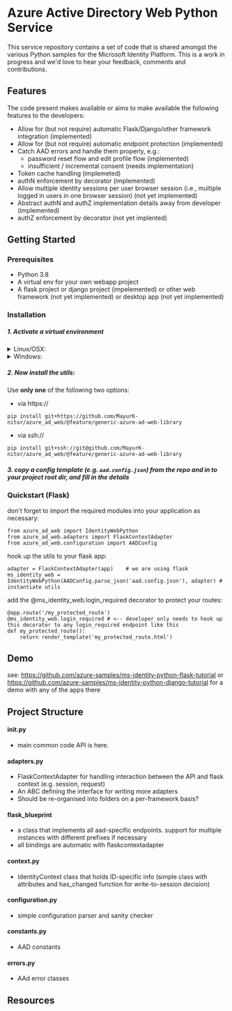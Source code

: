 # Azure Active Directory Web Python Service

This service repository contains a set of code that is shared amongst the various Python samples for the Microsoft Identity Platform. This is a work in progress and we'd love to hear your feedback, comments and contributions.

## Features

The code present makes available or aims to make available the following features to the developers: 
- Allow for (but not require) automatic Flask/Django/other framework integration (implemented)
- Allow for (but not require) automatic endpoint protection (implemented)
- Catch AAD errors and handle them properly, e.g.:
    - password reset flow and edit profile flow (implemented)
    - insufficient / incremental consent (needs implementation)
- Token cache handling (implemeted)
- authN enforcement by decorator (implemented)
- Allow multiple identity sessions per user browser session (i.e., multiple logged in users in one browser session) (not yet implemented)
- Abstract authN and authZ implementation details away from developer (implemented)
- authZ enforcement by decorator (not yet implented)

## Getting Started

### Prerequisites

- Python 3.8
- A virtual env for your own webapp project
- A flask project or django project (impelemented) or other web framework (not yet implemented) or desktop app (not yet implemented)

### Installation

##### 1. Activate a virtual environment

<details> <summary>Linux/OSX:</summary>
Open a terminal and type the following:
    
```Shell
# go to your web app directory on dev machine
cd your-django-app-root-directory
python3 -m venv path-to-venv # only required if you don't have a venv already
# activate your virtual env
source path-to-venv/bin/activate
```
    
</details>

<details> <summary>Windows:</summary>
Open a terminal and type the following:
    
```PowerShell
# go to your web app directory on dev machine
cd your-flask-app-root-directory
python3 -m venv path-to-venv # only required if you don't have a venv already
Set-ExecutionPolicy -ExecutionPolicy RemoteSigned -Scope Process -Force
. path-to-venv\Scripts\Activate.ps1
pip install -r requirements.txt
```
    
</details>

##### 2. Now install the utils:
Use **only one** of the following two options:
- via https://
```
pip install git+https://github.com/MayurK-nitor/azure_ad_web/@feature/generic-azure-ad-web-library
```
- via ssh://
```
pip install git+ssh://git@github.com/MayurK-nitor/azure_ad_web/@feature/generic-azure-ad-web-library
```

##### 3. copy a config template (e.g. `aad.config.json`) from the repo and in to your project root dir, and fill in the details

### Quickstart (Flask)


don't forget to import the required modules into your application as necessary:
```
from azure_ad_web import IdentityWebPython
from azure_ad_web.adapters import FlaskContextAdapter
from azure_ad_web.configuration import AADConfig
```

hook up the utils to your flask app:
```
adapter = FlaskContextAdapter(app)    # we are using flask
ms_identity_web = IdentityWebPython(AADConfig.parse_json('aad.config.json'), adapter) # instantiate utils
```

add the @ms_identity_web.login_required decorator to protect your routes:
```
@app.route('/my_protected_route')
@ms_identity_web.login_required # <-- developer only needs to hook up this decorator to any login_required endpoint like this
def my_protected_route():
    return render_template('my_protected_route.html')
```

## Demo

see: https://github.com/azure-samples/ms-identity-python-flask-tutorial or https://github.com/azure-samples/ms-identity-python-django-tutorial for a demo with any of the apps there

## Project Structure
#### __init__.py
- main common code API is here.
#### adapters.py
- FlaskContextAdapter for handling interaction between the API and flask context (e.g. session, request)
- An ABC defining the interface for writing more adapters
- Should be re-organised into folders on a per-framework basis?
#### flask_blueprint
- a class that implements all aad-specific endpoints. support for multiple instances with different prefixes if necessary
- all bindings are automatic with flaskcontextadapter

#### context.py
- IdentityContext class that holds ID-specific info (simple class with attributes and has_changed function for write-to-session decision)
#### configuration.py
- simple configuration parser and sanity checker
#### constants.py
- AAD constants
#### errors.py
- AAd error classes
    
## Resources